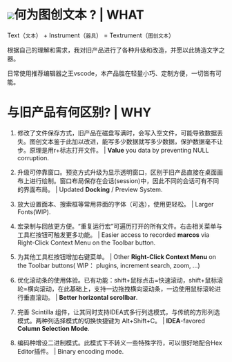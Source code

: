 ![](../master/PowerEditor/src/icons/npp.ico)何为图创文本 ? | WHAT
===================
Text（`文本`） + Instrument（`器具`） = Textrument（`图创文本`）

根据自己的理解和需求，我对旧产品进行了各种升级和改造，并愿以此铸造文字之器。

日常使用推荐编辑器之王vscode，本产品胜在轻量小巧、定制方便，一切皆有可能。

与旧产品有何区别? | WHY
===================
1. 修改了文件保存方式，旧产品在磁盘写满时，会写入空文件，可能导致数据丢失。图创文本鉴于此加以改进，能写多少数据就写多少数据，保护数据毫不让步。原理是用r+标志打开文件。 | **Value** you data by preventing NULL corruption.

2. 升级可停靠窗口。预览方式升级为显示透明窗口，区别于旧产品直接在桌面画布上进行绘制。窗口布局保存在会话(session)中，因此不同的会话可有不同的界面布局。 | Updated **Docking** / Preview System.

3. 放大设置面本、搜索框等常用界面的字体（可选），使用更轻松。 | Larger Fonts(WIP).

4. 宏录制与回放更方便。“重复运行宏”可遍历打开的所有文件。右击相关菜单与工具栏按钮可触发更多功能。 | Easier access to recorded **marcos** via Right-Click Context Menu on the Toolbar button.

5. 为其他工具栏按钮增加右键菜单。 | Other **Right-Click Context Menu** on the Toolbar buttons( WIP：  plugins, increment search, zoom, ...)

6. 优化滚动条的使用体验。已有功能：shift+鼠标点击=快速滚动，shift+鼠标滚轮=横向滚动，在此基础上，支持一边拖拽横向滚动条，一边使用鼠标滚轮进行垂直滚动。 | **Better horizontal scrollbar**.

7. 完善 Scintilla 组件，让其同时支持IDEA式多行列选模式，与传统的方形列选模式。两种列选择模式的切换快捷键为 Alt+Shift+C。 | **IDEA**-favored **Column Selection Mode**.

8. 编码种增设二进制模式。此模式下不转义一些特殊字符，可以很好地配合Hex Editor插件。 | Binary encoding mode.

